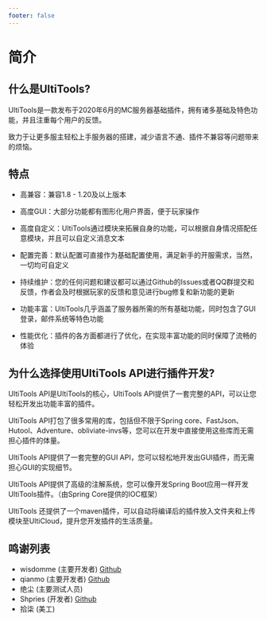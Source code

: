 ```yaml
---
footer: false
---
```


# 简介

## 什么是UltiTools?

UltiTools是一款发布于2020年6月的MC服务器基础插件，拥有诸多基础及特色功能，并且注重每个用户的反馈。

致力于让更多服主轻松上手服务器的搭建，减少语言不通、插件不兼容等问题带来的烦恼。

## 特点

* 高兼容：兼容1.8 - 1.20及以上版本

* 高度GUI：大部分功能都有图形化用户界面，便于玩家操作

* 高度自定义：UltiTools通过模块来拓展自身的功能，可以根据自身情况搭配任意模块，并且可以自定义消息文本

* 配置完善：默认配置可直接作为基础配置使用，满足新手的开服需求，当然，一切均可自定义

* 持续维护：您的任何问题和建议都可以通过Github的Issues或者QQ群提交和反馈，作者会及时根据玩家的反馈和意见进行bug修复和新功能的更新

* 功能丰富：UltiTools几乎涵盖了服务器所需的所有基础功能，同时包含了GUI登录，邮件系统等特色功能

* 性能优化：插件的各方面都进行了优化，在实现丰富功能的同时保障了流畅的体验

## 为什么选择使用UltiTools API进行插件开发?

UltiTools API是UltiTools的核心，UltiTools API提供了一套完整的API，可以让您轻松开发出功能丰富的插件。

UltiTools API打包了很多常用的库，包括但不限于Spring core、FastJson、Hutool、Adventure、obliviate-invs等，您可以在开发中直接使用这些库而无需担心插件的体量。

UltiTools API提供了一套完整的GUI API，您可以轻松地开发出GUI插件，而无需担心GUI的实现细节。

UltiTools API提供了高级的注解系统，您可以像开发Spring Boot应用一样开发UltiTools插件。（由Spring Core提供的IOC框架）

UltiTools 还提供了一个maven插件，可以自动将编译后的插件放入文件夹和上传模块至UltiCloud，提升您开发插件的生活质量。

## 鸣谢列表

* wisdomme (主要开发者) [Github](https://github.com/wisdommen)
* qianmo (主要开发者) [Github](https://github.com/qianmo2233)
* 绝尘 (主要测试人员)
* Shpries (开发者) [Github](https://github.com/Shpries)
* 拾柒 (美工)
